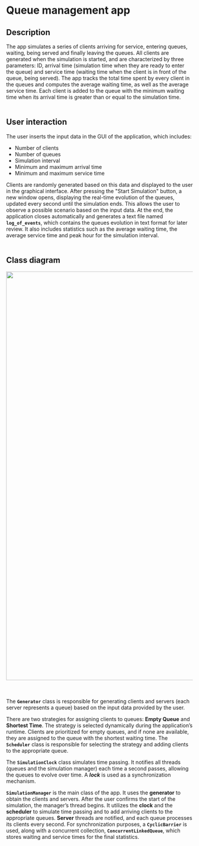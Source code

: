 # Queue management app
## Description
The app simulates a series of clients arriving for service, entering queues, waiting, being served and finally leaving the queues. All clients are generated when the 
simulation is started, and are characterized by three parameters: ID, arrival time (simulation time when they are ready to enter the queue) and service time 
(waiting time when the client is in front of the queue, being served). The app tracks the total time spent by every client in the queues and computes the average 
waiting time, as well as the average service time. Each client is added to the queue with the minimum waiting time when its arrival time is greater than or equal 
to the simulation time.<br><br>

## User interaction
The user inserts the input data in the GUI of the application, which includes:
* Number of clients
* Number of queues
* Simulation interval
* Minimum and maximum arrival time
* Minimum and maximum service time

Clients are randomly generated based on this data and displayed to the user in the graphical interface. After pressing the "Start Simulation" button, a new window opens,
displaying the real-time evolution of the queues, updated every second until the simulation ends. This allows the user to observe a possible scenario based on the input 
data. At the end, the application closes automatically and generates a text file named **`log_of_events`**, which contains the queues evolution in text format for later 
review. It also includes statistics such as the average waiting time, the average service time and peak hour for the simulation interval.<br><br>

## Class diagram
<div align="center">
  <img width="1100" src="https://github.com/user-attachments/assets/e582c331-f4d6-4724-9aa5-14329642b867" />
</div><br><br>

The **`Generator`** class is responsible for generating clients and servers (each server represents a queue) based on the input data provided by the user. 

There are two strategies for assigning clients to queues: **Empty Queue** and **Shortest Time**. The strategy is selected dynamically during the application’s runtime. Clients are prioritized for empty queues, and if none are available, they are assigned to the queue with the shortest waiting time. The **`Scheduler`** class is responsible for selecting the strategy and adding clients to the appropriate queue.

The **`SimulationClock`** class simulates time passing. It notifies all threads (queues and the simulation manager) each time a second passes, allowing the queues to evolve over time. A ***lock*** is used as a synchronization mechanism.

**`SimulationManager`** is the main class of the app. It uses the **generator** to obtain the clients and servers. After the user confirms the start of the simulation, the manager’s thread begins. It utilizes the **clock** and the **scheduler** to simulate time passing and to add arriving clients to the appropriate queues. **Server** threads are notified, and each queue processes its clients every second. For synchronization purposes, a **`CyclicBarrier`** is used, along with a concurrent collection, **`ConcurrentLinkedQueue`**, which stores waiting and service times for the final statistics.




